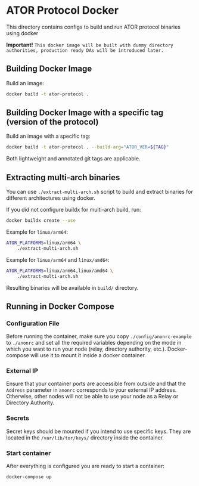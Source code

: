 # ATOR Protocol Docker

This directory contains configs to build and run ATOR protocol binaries using docker

**Important!** 
`This docker image will be built with dummy directory authorities, production ready DAs will be introduced later.`

## Building Docker Image

Build an image:
```sh
docker build -t ator-protocol .
```

## Building Docker Image with a specific tag (version of the protocol)

Build an image with a specific tag:
```sh
docker build -t ator-protocol . --build-arg="ATOR_VER=${TAG}"
```
Both lightweight and annotated git tags are applicable.

## Extracting multi-arch binaries

You can use `./extract-multi-arch.sh` script to build and extract binaries for different architectures using docker.

If you did not configure buildx for multi-arch build, run:
```sh
docker buildx create --use
```

Example for `linux/arm64`:
```sh
ATOR_PLATFORMS=linux/arm64 \
    ./extract-multi-arch.sh
```

Example for `linux/arm64` and `linux/amd64`:
```sh
ATOR_PLATFORMS=linux/arm64,linux/amd64 \
    ./extract-multi-arch.sh
```

Resulting binaries will be available in `build/` directory.

## Running in Docker Compose

### Configuration File

Before running the container, make sure you copy `./config/anonrc-example` to `./anonrc` and set all the required variables depending on the mode in which you want to run your node (relay, directory authority, etc.). Docker-compose will use it to mount it inside a docker container.

### External IP

Ensure that your container ports are accessible from outside and that the `Address` parameter in `anonrc` corresponds to your external IP address. Otherwise, other nodes will not be able to use your node as a Relay or Directory Authority.

### Secrets

Secret keys should be mounted if you intend to use specific keys. They are located in the `/var/lib/tor/keys/` directory inside the container.

### Start container

After everything is configured you are ready to start a container:

```sh
docker-compose up
```
